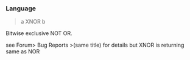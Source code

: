 ### Language

> a XNOR b

Bitwise exclusive NOT OR.

see Forum> Bug Reports >(same title) for details but XNOR is returning same as NOR
